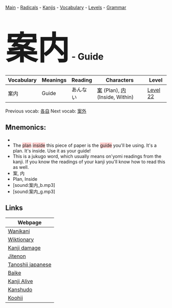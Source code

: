 <style> bigfont {font-size: 100px}</style>
[Main](../README.md) -
[Radicals](../radicals.md) -
[Kanjis](../kanjis.md) -
[Vocabulary](../vocabulary.md) -
[Levels](../levels.md) -
[Grammar](../grammar.md)
# <bigfont> 案内</bigfont> - Guide 

| Vocabulary | Meanings | Reading | Characters | Level |
| --- | --- | --- | --- | --- |
| 案内 | Guide | あんない |  [案](../kanjis/案.md) (Plan), [内](../kanjis/内.md) (Inside, Within) | [Level 22](../levels/wk_level22.md) |

Previous vocab: [各自](各自.md) Next vocab: [案外](案外.md) 

## Mnemonics:

* 
* The <span style="background-color:#ffcccb"> plan</span> <span style="background-color:#ffcccb"> inside</span> this piece of paper is the <span style="background-color:#ffcccb"> guide</span> you'll be using. It's a plan. It's inside. Use it as your guide!
* This is a jukugo word, which usually means on'yomi readings from the kanji. If you know the readings of your kanji you'll know how to read this as well.
* 案, 内
* Plan, Inside
* [sound:案内_b.mp3]
* [sound:案内_g.mp3]


## Links 

| Webpage |
| --- |
| [Wanikani          ](https://www.wanikani.com/kanji/案内) |
| [Wiktionary        ](https://en.wiktionary.org/wiki/案内) |
| [Kanji damage      ](http://www.kanjidamage.com/kanji/search?utf8=✓&q=案内) |
| [Jitenon           ](https://jitenon.com/kanji/案内) |
| [Tanoshii japanese ](https://www.tanoshiijapanese.com/dictionary/kanji.cfm?k=案内) |
| [Baike             ](https://baike.baidu.com/item/案内) |
| [Kanji Alive       ](https://app.kanjialive.com/案内) |
| [Kanshudo          ](https://www.kanshudo.com/searchmn?q=案内) |
| [Koohii            ](https://kanji.koohii.com/study/kanji/案内) |
